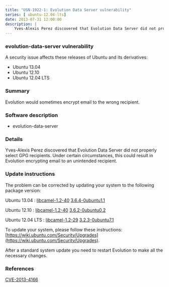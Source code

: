 ```yaml
---
title: "USN-1922-1: Evolution Data Server vulnerability"
series: [ ubuntu-12.04-lts]
date: 2013-07-31 12:00:00
description: |
    Yves-Alexis Perez discovered that Evolution Data Server did not properly select GPG recipients. Under certain circumstances, this could result in Evolution encrypting email to an unintended recipient. 
--- 
```

 
 


### evolution-data-server vulnerability

A security issue affects these releases of Ubuntu and its derivatives:

* Ubuntu 13.04
* Ubuntu 12.10
* Ubuntu 12.04 LTS

### Summary

Evolution would sometimes encrypt email to the wrong recipient. 

### Software description

* evolution-data-server 

### Details

Yves-Alexis Perez discovered that Evolution Data Server did not properly select GPG recipients. Under certain circumstances, this could result in Evolution encrypting email to an unintended recipient. 

### Update instructions

The problem can be corrected by updating your system to the following package version:

Ubuntu 13.04
 : [libcamel-1.2-40](https://launchpad.net/ubuntu/+source/evolution-data-server) <span> [3.6.4-0ubuntu1.1](https://launchpad.net/ubuntu/+source/evolution-data-server/3.6.4-0ubuntu1.1) </span> 

Ubuntu 12.10
 : [libcamel-1.2-40](https://launchpad.net/ubuntu/+source/evolution-data-server) <span> [3.6.2-0ubuntu0.2](https://launchpad.net/ubuntu/+source/evolution-data-server/3.6.2-0ubuntu0.2) </span> 

Ubuntu 12.04 LTS
 : [libcamel-1.2-29](https://launchpad.net/ubuntu/+source/evolution-data-server) <span> [3.2.3-0ubuntu7.1](https://launchpad.net/ubuntu/+source/evolution-data-server/3.2.3-0ubuntu7.1) </span> 

To update your system, please follow these instructions: [https://wiki.ubuntu.com/Security/Upgrades](https://wiki.ubuntu.com/Security/Upgrades).

After a standard system update you need to restart Evolution to make all the necessary changes. 

### References

 
 [CVE-2013-4166](http://people.ubuntu.com/~ubuntu-security/cve/CVE-2013-4166)
 

